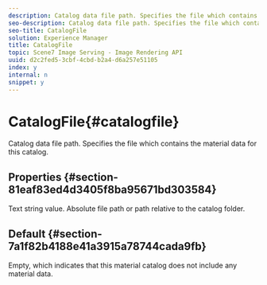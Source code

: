 ```yaml
---
description: Catalog data file path. Specifies the file which contains the material data for this catalog.
seo-description: Catalog data file path. Specifies the file which contains the material data for this catalog.
seo-title: CatalogFile
solution: Experience Manager
title: CatalogFile
topic: Scene7 Image Serving - Image Rendering API
uuid: d2c2fed5-3cbf-4cbd-b2a4-d6a257e51105
index: y
internal: n
snippet: y
---
```


# CatalogFile{#catalogfile}

Catalog data file path. Specifies the file which contains the material data for this catalog.

## Properties {#section-81eaf83ed4d3405f8ba95671bd303584}

Text string value. Absolute file path or path relative to the catalog folder.

## Default {#section-7a1f82b4188e41a3915a78744cada9fb}

Empty, which indicates that this material catalog does not include any material data. 
